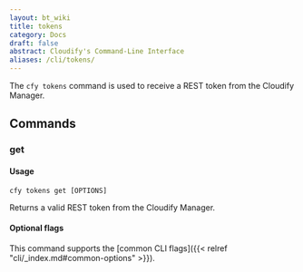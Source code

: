 ```yaml
---
layout: bt_wiki
title: tokens
category: Docs
draft: false
abstract: Cloudify's Command-Line Interface
aliases: /cli/tokens/
---
```


The `cfy tokens` command is used to receive a REST token from the Cloudify Manager.

## Commands

### get

#### Usage
`cfy tokens get [OPTIONS]`

Returns a valid REST token from the Cloudify Manager.

#### Optional flags
This command supports the [common CLI flags]({{< relref "cli/_index.md#common-options" >}}).
